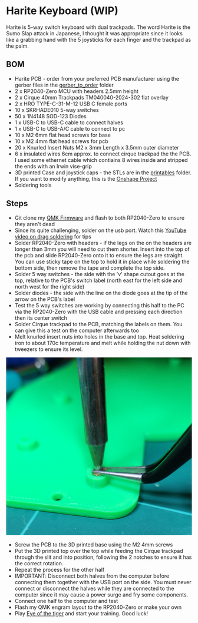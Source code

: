 # Harite Keyboard (WIP)

Harite is 5-way switch keyboard with dual trackpads. The word Harite is the Sumo Slap attack in Japanese, I thought it was appropriate since it looks like a grabbing hand with the 5 joysticks for each finger and the trackpad as the palm.

## BOM

- Harite PCB - order from your preferred PCB manufacturer using the gerber files in the [gerber_to_order](./gerber_to_order) folder
- 2 x RP2040-Zero MCU with headers 2.5mm height
- 2 x Cirque 40mm Trackpads TM040040-2024-302 flat overlay
- 2 x HRO TYPE-C-31-M-12 USB C female ports
- 10 x SKRHADE010 5-way switches
- 50 x 1N4148 SOD-123 Diodes
- 1 x USB-C to USB-C cable to connect halves
- 1 x USB-C to USB-A/C cable to connect to pc
- 10 x M2 6mm flat head screws for base
- 10 x M2 4mm flat head screws for pcb
- 20 x Knurled Insert Nuts M2 x 3mm Length x 3.5mm outer diameter
- 6 x insulated wires 6cm approx. to connect cirque trackpad the the PCB. I used some ethernet cable which contiains 8 wires inside and stripped the ends with an Irwin vise-grip
- 3D printed Case and joystick caps - the STLs are in the [printables](./printables) folder. If you want to modify anything, this is the [Onshape Project](https://cad.onshape.com/documents/b93bd8dc5e080887b7a35bc8/w/2fa13694cc5562fc6be45ae5/e/f3942d0fbdb4c55aacbbd3d2)
- Soldering tools

## Steps

- Git clone my [QMK Firmware](https://github.com/dlip/qmk_firmware/tree/dlip/keyboards/harite) and flash to both RP2040-Zero to ensure they aren't dead
- Since its quite challenging, solder on the usb port. Watch this [YouTube video on drag soldering](https://www.youtube.com/watch?v=uguPxmkmaSg&t=163s&ab_channel=OffTheClack) for tips
- Solder RP2040-Zero with headers - if the legs on the on the headers are longer than 3mm you will need to cut them shorter. Insert into the top of the pcb and slide RP2040-Zero onto it to ensure the legs are straight. You can use sticky tape on the top to hold it in place while soldering the bottom side, then remove the tape and complete the top side.
- Solder 5 way switches - the side with the 'v' shape cutout goes at the top, relative to the PCB's switch label (north east for the left side and north west for the right side)
- Solder diodes - the side with the line on the diode goes at the tip of the arrow on the PCB's label
- Test the 5 way switches are working by connecting this half to the PC via the RP2040-Zero with the USB cable and pressing each direction then its center switch
- Solder Cirque trackpad to the PCB, matching the labels on them. You can give this a test on the computer afterwards too
- Melt knurled insert nuts into holes in the base and top. Heat soldering iron to about 170c temperature and melt while holding the nut down with tweezers to ensure its level.

![melt-nuts.jpg](images/melt-nuts.jpg)

- Screw the PCB to the 3D printed base using the M2 4mm screws
- Put the 3D printed top over the top while feeding the Cirque trackpad through the slit and into position, following the 2 notches to ensure it has the correct rotation.
- Repeat the process for the other half
- IMPORTANT: Disconnect both halves from the computer before connecting them together with the USB port on the side. You must never connect or disconnect the halves while they are connected to the computer since it may cause a power surge and fry some components.
- Connect one half to the computer and test
- Flash my QMK engram layout to the RP2040-Zero or make your own
- Play [Eye of the tiger](https://www.youtube.com/watch?v=CiIkBT-HFOA&ab_channel=n1ckr1vers) and start your training. Good luck!
